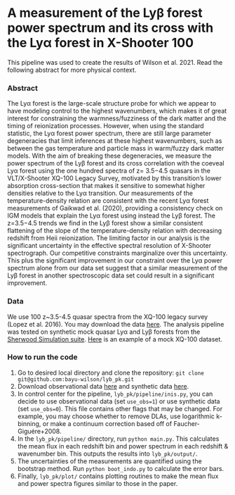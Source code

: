 # A measurement of the Lyβ forest power spectrum and its cross with the Lyα forest in X-Shooter 100

This pipeline was used to create the results of Wilson et al. 2021. Read the following abstract for more physical context.

### Abstract
The Lyα forest is the large-scale structure probe for which we appear to have modeling control to the highest wavenumbers, which makes it of great interest for constraining the warmness/fuzziness of the dark matter and the timing of reionization processes. However, when using the standard statistic, the Lyα forest power spectrum, there are still large parameter degeneracies that limit inferences at these highest wavenumbers, such as between the gas temperature and particle mass in warm/fuzzy dark matter models. With the aim of breaking these degeneracies, we measure the power spectrum of the Lyβ forest and its cross correlation with the coeveal Lyα forest using the one hundred spectra of z= 3.5−4.5 quasars in the VLT/X-Shooter XQ-100 Legacy Survey, motivated by this transition’s lower absorption cross-section that makes it sensitive to somewhat higher densities relative to the Lyα transition. Our measurements of the temperature-density relation are consistent with the recent Lyα forest measurements of Gaikwad et al. (2020), providing a consistency check on IGM models that explain the Lyα forest using instead the Lyβ forest. The z=3.5−4.5 trends we find in the Lyβ forest show a similar consistent flattening of the slope of the temperature-density relation with decreasing redshift from Heii reionization. The limiting factor in our analysis is the significant uncertainty in the effective spectral resolution of X-Shooter spectrograph.  Our competitive constraints marginalize over this uncertainty. This plus the significant improvement in our constraint over the Lyα power spectrum alone from our data set suggest that a similar measurement of the Lyβ forest in another spectroscopic data set could result in a significant improvement.

### Data
We use 100 z~3.5-4.5 quasar spectra from the XQ-100 legacy survey (Lopez et al. 2016). You may download the data [here](https://www.dropbox.com/sh/eijuc5jhg4olo0x/AAAGRMf110uiSAe49L3_RJ7Ga?dl=0).
The analysis pipeline was tested on synthetic mock quasar Lyα and Lyβ forests from the [Sherwood Simulation suite](https://www.nottingham.ac.uk/astronomy/sherwood/). [Here](https://www.dropbox.com/sh/c4zr9pbd5zg8i8d/AADp6uloIl6nBWEOmGcwir2Oa?dl=0) is an example of a mock XQ-100 dataset.

### How to run the code
1) Go to desired local directory and clone the repository: `git clone git@github.com:bayu-wilson/lyb_pk.git`
2) Download observational data [here](https://www.dropbox.com/sh/eijuc5jhg4olo0x/AAAGRMf110uiSAe49L3_RJ7Ga?dl=0) and synthetic data [here](https://www.dropbox.com/sh/c4zr9pbd5zg8i8d/AADp6uloIl6nBWEOmGcwir2Oa?dl=0). 
3) In control center for the pipeline, `lyb_pk/pipeline/inis.py`, you can decide to use observational data (set `use_obs=1`) or use synthetic data (set `use_obs=0`). This file contains other flags that may be changed. For example, you may choose whether to remove DLAs, use logarithmic k-binning, or make a continuum correction based off of Faucher-Giguére+2008.
4) In the `lyb_pk/pipeline/` directory, run `python main.py`. This calculates the mean flux in each redshift bin and power spectrum in each redshift \& wavenumber bin. This outputs the results into `lyb_pk/output/`.
5) The uncertainties of the measurements are quantified using the bootstrap method. Run `python boot_indo.py` to calculate the error bars.
6) Finally, `lyb_pk/plot/` contains plotting routines to make the mean flux and power spectra figures similar to those in the paper.
